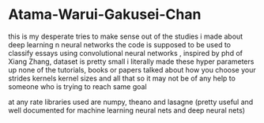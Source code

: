# Atama-Warui-Gakusei-Chan
this is my desperate tries to make sense out of the studies i made about deep learning n neural networks
the code is supposed to be used to classify essays using convolutional neural networks , inspired by phd of Xiang Zhang,
dataset is pretty small i literally made these hyper parameters up none of the tutorials, books or papers talked about how you choose your strides kernels kernel sizes and all that 
so it may not be of any help to someone who is trying to reach same goal

at any rate libraries used are numpy, theano and lasagne (pretty useful and well documented for machine learning neural nets and deep neural nets)
